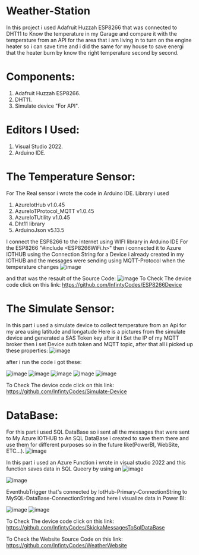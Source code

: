 # Weather-Station

In this project i used Adafruit Huzzah ESP8266 that was connected to DHT11 to Know the temperature in my Garage and compare it 
with the temperature from an API for the area that i am living in to turn on the engine heater so i can save time 
and i did the same for my house to save energi that the heater burn by know the right temperature second by second.

# Components:
1. Adafruit Huzzah ESP8266.
2. DHT11.
3. Simulate device "For API".

# Editors I Used:
1. Visual Studio 2022.
2. Arduino IDE.

# The Temperature Sensor:
For The Real sensor i wrote the code in Arduino IDE.
Library i used 
1. AzureIotHub v1.0.45
2. AzureIoTProtocol_MQTT v1.0.45
3. AzureIoTUtility v1.0.45
4. Dht11 library
5. ArduinoJson v5.13.5

I connect the ESP8266 to the internet using WIFI library in Arduino IDE For the ESP8266 "#include <ESP8266WiFi.h>" then i 
connected it to Azure IOTHUB using the Connection String for a Device i already created in my IOTHUB and the messages were 
sending using MQTT-Protocol when the temperature changes 
![image](https://user-images.githubusercontent.com/70653989/146547957-995943b0-7c06-4f39-b6a3-4441b8e02262.png)

and that was the resault of the Source Code:
![image](https://user-images.githubusercontent.com/70653989/146536512-7f6a49d5-da41-48f0-b6ce-31056db11f44.png)
To Check The device code click on this link:
https://github.com/InfintyCodes/ESP8266Device

# The Simulate Sensor:
In this part i used a simulate device to collect temperature from an Api for my area using latitude and longatude 
Here is a pictures from the simulate device and generated a SAS Token key after it i Set the IP of my MQTT broker 
then i set Device auth token and MQTT topic, after that all i picked up these properties: 
![image](https://user-images.githubusercontent.com/70653989/146555742-02cb8557-44a0-49af-a19a-16936b7bc408.png)

after i run the code i got these:

![image](https://user-images.githubusercontent.com/70653989/146546274-5bb72a5d-c37c-4ff7-affd-e0eb86a03e01.png)
![image](https://user-images.githubusercontent.com/70653989/146547104-0925f2dd-aaa9-471f-8550-8b2a6f06bcde.png)
![image](https://user-images.githubusercontent.com/70653989/146547451-ba3616d7-785f-4042-8f88-073164ae3ff7.png)
![image](https://user-images.githubusercontent.com/70653989/146551900-cf5331dd-0e58-4107-be28-a3936f05892c.png)
![image](https://user-images.githubusercontent.com/70653989/146555305-b4a32582-7d42-487c-81ea-747f77931458.png)

To Check The device code click on this link:
https://github.com/InfintyCodes/Simulate-Device

# DataBase:
For this part i used SQL DataBase so i sent all the messages that were sent to My Azure IOTHUB to An SQL DataBase i created 
to save them there and use them for different purposes so in the future like(PowerBI, WebSite, ETC...).
![image](https://user-images.githubusercontent.com/70653989/146547608-2130a846-e436-428c-9405-f85e03b5b52f.png)

In this part i used an Azure Function i wrote in visual studio 2022 and this function saves data in SQL Queery by using an 
![image](https://user-images.githubusercontent.com/70653989/146547659-0851fbe6-3616-4bbd-985e-0ec0373149b0.png)

![image](https://user-images.githubusercontent.com/70653989/146553112-48436343-0273-45bc-9e10-2af448afa77b.png)

EventhubTrigger that's connected by IotHub-Primary-ConnectionString to MySQL-DataBase-ConnectionString
and here i visualize data in Power BI:

![image](https://user-images.githubusercontent.com/70653989/146514068-9e0bb011-124b-411d-9bbc-f4212f6f5d38.png)
![image](https://user-images.githubusercontent.com/70653989/146551149-3a20ea6a-7e6b-4de4-b8d7-7a6dccb83645.png)

To Check The device code click on this link:
https://github.com/InfintyCodes/SkickaMessagesToSqlDataBase

To Check the Website Source Code on this link:
https://github.com/InfintyCodes/WeatherWebsite


